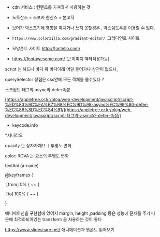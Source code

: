 - cdn 서비스 : 컨텐츠를 가져와서 사용하는 것
- 노토산스 = 스포카 한산스 = 본고딕
- 보더가 박스크기에 영향을 미치거나 쓰지 못할경우 , 박스쉐도우를 이용할 수 있다.
- `https://www.colorzilla.com/gradient-editor/ `그라디언트 사이트



- 모양폰트 사이트 http://fontello.com/ 
- https://fontawesome.com/ (큰이미지 벡터적용가능)



script 는 헤드나 바디 위 바디아래 어딜 들어가나 상관이 없으나,

querySelector 장점은 css안에 모든 객체를 쓸수있다 ?

스크립트 태그의 async와 defer속성 

[https://appletree.or.kr/blog/web-development/javascript/script-%ED%83%9C%EA%B7%B8%EC%9D%98-async%EC%99%80-defer-%EC%86%8D%EC%84%B1/](https://appletree.or.kr/blog/web-development/javascript/script-태그의-async와-defer-속성/)



- keycode.info   



*시나리오

opacity 는 상자자체으 ㅣ투명도 변화

color: RGVA 는 요소의 투명도 변화

textAni (a-name)

@keyframes    {

​	[from]  0% { ~~ }

​	[to] 100% { ~~ }

}

애니메이션을 구현함에 있어서 margin, height ,padding 등은 성능에 문제를 주기 때문에 최적화되어있는 transform 을 사용하는 것이 좋다

https://www.slideshare.net/   애니메이션과 웹폰트 읽어보기 